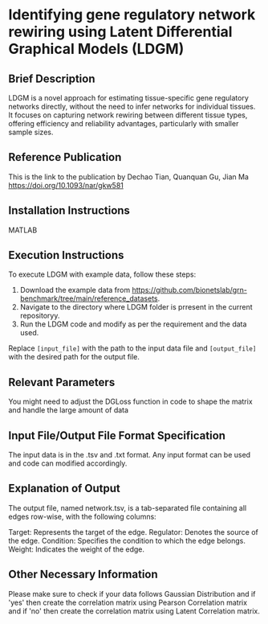 # Identifying gene regulatory network rewiring using Latent Differential Graphical Models (LDGM)

## Brief Description
LDGM is a novel approach for estimating tissue-specific gene regulatory networks directly, without the need to infer networks for individual tissues. It focuses on capturing network rewiring between different tissue types, offering efficiency and reliability advantages, particularly with smaller sample sizes.

## Reference Publication
This is the link to the publication by Dechao Tian, Quanquan Gu, Jian Ma https://doi.org/10.1093/nar/gkw581

## Installation Instructions
MATLAB 
## Execution Instructions
To execute LDGM with example data, follow these steps:

1. Download the example data from https://github.com/bionetslab/grn-benchmark/tree/main/reference_datasets.
2. Navigate to the directory where LDGM folder is prresent in the current repositoryy.
3. Run the LDGM code and modify as per the requirement and the data used.

Replace `[input_file]` with the path to the input data file and `[output_file]` with the desired path for the output file.

## Relevant Parameters
You might need to adjust the DGLoss function in code to shape the matrix and handle the large amount of data 

## Input File/Output File Format Specification
The input data is in the .tsv and .txt format. Any input format can be used and code can modified accordingly.

## Explanation of Output
The output file, named network.tsv, is a tab-separated file containing all edges row-wise, with the following columns:

Target: Represents the target of the edge.
Regulator: Denotes the source of the edge.
Condition: Specifies the condition to which the edge belongs.
Weight: Indicates the weight of the edge.

## Other Necessary Information
Please make sure to check if your data follows Gaussian Distribution and if 'yes' then create the correlation matrix using Pearson Correlation matrix and if 'no' then create the correlation matrix using Latent Correlation matrix. 
